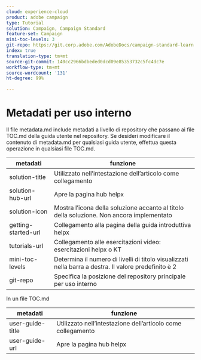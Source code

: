 ```yaml
---
cloud: experience-cloud
product: adobe campaign
type: Tutorial
solution: Campaign, Campaign Standard
feature-set: Campaign
mini-toc-levels: 3
git-repo: https://git.corp.adobe.com/AdobeDocs/campaign-standard-learn.it-IT
index: true
translation-type: tm+mt
source-git-commit: 140cc2966bdbeded0dcd09e85353732c5fc4dc7e
workflow-type: tm+mt
source-wordcount: '131'
ht-degree: 99%

---
```



# Metadati per uso interno

Il file metadata.md include metadati a livello di repository che passano ai file TOC.md della guida utente nel repository. Se desideri modificare il contenuto di metadata.md per qualsiasi guida utente, effettua questa operazione in qualsiasi file TOC.md.

| metadati | funzione |
|--- |--- |
| solution-title | Utilizzato nell’intestazione dell’articolo come collegamento |
| solution-hub-url | Apre la pagina hub helpx |
| solution-icon | Mostra l’icona della soluzione accanto al titolo della soluzione. Non ancora implementato |
| getting-started-url | Collegamento alla pagina della guida introduttiva helpx |
| tutorials-url | Collegamento alle esercitazioni video: esercitazioni helpx o KT |
| mini-toc-levels | Determina il numero di livelli di titolo visualizzati nella barra a destra. Il valore predefinito è 2 |
| git-repo | Specifica la posizione del repository principale per uso interno |

In un file TOC.md

| metadati | funzione |
|--- |--- |
| user-guide-title | Utilizzato nell’intestazione dell’articolo come collegamento |
| user-guide-url | Apre la pagina hub helpx |
